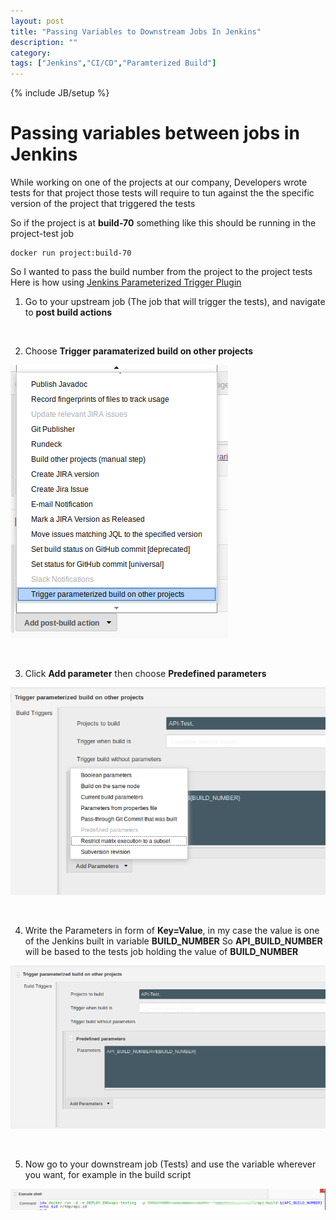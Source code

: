 ```yaml
---
layout: post
title: "Passing Variables to Downstream Jobs In Jenkins"
description: ""
category: 
tags: ["Jenkins","CI/CD","Paramterized Build"]
---
```

{% include JB/setup %}

# Passing variables between jobs in Jenkins

While working on one of the projects at our company, Developers wrote tests for that project those tests will require to tun against the the specific version of the project that triggered the tests

So if the project is at **build-70** something like this should be running in the project-test job


```
docker run project:build-70 
```
So I wanted to pass the build number from the project to the project tests
Here is how using [Jenkins Parameterized Trigger Plugin](https://wiki.jenkins-ci.org/display/JENKINS/Parameterized+Trigger+Plugin)

1) Go to your upstream job (The job that will trigger the tests), and navigate to **post build actions**

<br />

2) Choose **Trigger paramaterized build on other projects**

![alt text](https://raw.githubusercontent.com/aabed/aabed.github.io/master/imgs/Screenshot%20from%202016-07-09%2000-58-47.png)

<br />

3) Click **Add parameter** then choose **Predefined parameters**

![alt text](https://raw.githubusercontent.com/aabed/aabed.github.io/master/imgs/Screenshot%20from%202016-07-09%2000-59-35.png)

<br />

4) Write the Parameters in form of **Key=Value**, in my case the value is one of the Jenkins built in variable **BUILD_NUMBER** So **API_BUILD_NUMBER** will be based to the tests job holding the value of **BUILD_NUMBER**

![alt text](https://raw.githubusercontent.com/aabed/aabed.github.io/master/imgs/Screenshot%20from%202016-07-09%2000-59-40.png)

<br />

5) Now go to your downstream job (Tests) and use the variable wherever you want, for example in the build script

![alt text](https://raw.githubusercontent.com/aabed/aabed.github.io/master/imgs/Screenshot%20from%202016-07-09%2001-07-14.png)

